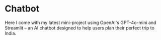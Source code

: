 # Chatbot
Here I come with my latest mini-project using OpenAI's GPT-4o-mini and Streamlit – an AI chatbot designed to help users plan their perfect trip to India.
